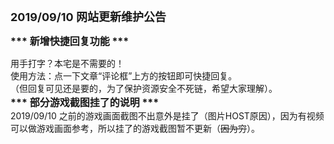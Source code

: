 <p>
	<strong><span style="font-size:18px;">2019/09/10 网站更新维护公告</span></strong>
</p>
<p>
	<strong><span style="font-size:16px;">*** 新增快捷回复功能 ***</span></strong>
</p>
用手打字？本宅是不需要的！<br />
使用方法：点一下文章“评论框”上方的按钮即可快捷回复。<br />
（但回复可见还是要的，为了保护资源安全不死链，希望大家理解）。<br />
<span style="font-size:16px;"><strong>*** 部分游戏截图挂了的说明 ***</strong></span><br />
2019/09/10 之前的游戏画面截图不出意外是挂了（图片HOST原因），因为有视频可以做游戏画面参考，所以挂了的游戏截图暂不更新（<s>因为穷</s>）。<br />
